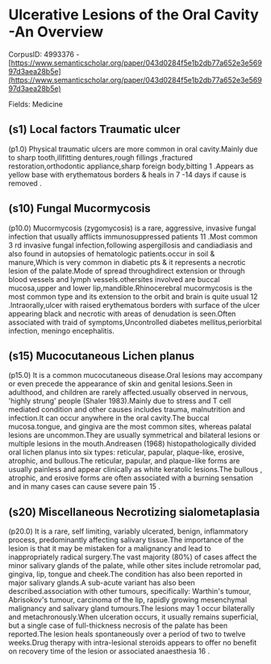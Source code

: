 # Ulcerative Lesions of the Oral Cavity -An Overview

CorpusID: 4993376 - [https://www.semanticscholar.org/paper/043d0284f5e1b2db77a652e3e56997d3aea28b5e](https://www.semanticscholar.org/paper/043d0284f5e1b2db77a652e3e56997d3aea28b5e)

Fields: Medicine

## (s1) Local factors Traumatic ulcer
(p1.0) Physical traumatic ulcers are more common in oral cavity.Mainly due to sharp tooth,illfitting dentures,rough fillings ,fractured restoration,orthodontic appliance,sharp foreign body,bitting 1 .Appears as yellow base with erythematous borders & heals in 7 -14 days if cause is removed .
## (s10) Fungal Mucormycosis
(p10.0) Mucormycosis (zygomycosis) is a rare, aggressive, invasive fungal infection that usually afflicts immunosuppressed patients 11 .Most common 3 rd invasive fungal infection,following aspergillosis and candiadiasis and also found in autopsies of hematologic patients.occur in soil & manure,Which is very common in diabetic pts & it represents a necrotic lesion of the palate.Mode of spread throughdirect extension or through blood vessels and lymph vessels.othersites involved are buccal mucosa,upper and lower lip,mandible.Rhinocerebral mucormycosis is the most common type and its extension to the orbit and brain is quite usual 12 .Intraorally,ulcer with raised erythematous borders with surface of the ulcer appearing black and necrotic with areas of denudation is seen.Often associated with traid of symptoms,Uncontrolled diabetes mellitus,periorbital infection, meningo encephalitis.
## (s15) Mucocutaneous Lichen planus
(p15.0) It is a common mucocutaneous disease.Oral lesions may accompany or even precede the appearance of skin and genital lesions.Seen in adulthood, and children are rarely affected.usually observed in nervous, 'highly strung' people (Shaler 1983).Mainly due to stress and T cell mediated condition and other causes includes trauma, malnutrition and infection.It can occur anywhere in the oral cavity.The buccal mucosa.tongue, and gingiva are the most common sites, whereas palatal lesions are uncommon.They are usually symmetrical and bilateral lesions or multiple lesions in the mouth.Andreasen (1968) histopathologically divided oral lichen planus into six types: reticular, papular, plaque-like, erosive, atrophic, and bullous.The reticular, papular, and plaque-like forms are usually painless and appear clinically as white keratolic lesions.The bullous , atrophic, and erosive forms are often associated with a burning sensation and in many cases can cause severe pain 15 .
## (s20) Miscellaneous Necrotizing sialometaplasia
(p20.0) It is a rare, self limiting, variably ulcerated, benign, inflammatory process, predominantly affecting salivary tissue.The importance of the lesion is that it may be mistaken for a malignancy and lead to inappropriately radical surgery.The vast majority (80%) of cases affect the minor salivary glands of the palate, while other sites include retromolar pad, gingiva, lip, tongue and cheek.The condition has also been reported in major salivary glands.A sub-acute variant has also been described.association with other tumours, specifically: Warthin's tumour, Abrisokov's tumour, carcinoma of the lip, rapidly growing mesenchymal malignancy and salivary gland tumours.The lesions may 1 occur bilaterally and metachronously.When ulceration occurs, it usually remains superficial, but a single case of full-thickness necrosis of the palate has been reported.The lesion heals spontaneously over a period of two to twelve weeks.Drug therapy with intra-lesional steroids appears to offer no benefit on recovery time of the lesion or associated anaesthesia 16 .
